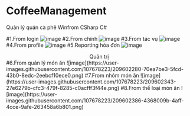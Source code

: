 # CoffeeManagement
Quản lý quán cà phê Winfrom CSharp C#

#1.From login
![image](https://user-images.githubusercontent.com/107678223/209601895-42e9d5f1-6c83-4f52-a639-9c860911a488.png)
#2.From chính
![image](https://user-images.githubusercontent.com/107678223/209601988-674092c9-1549-4c9c-85e9-a913b6143982.png)
#3.From tác vụ
![image](https://user-images.githubusercontent.com/107678223/209602049-1dde35a0-cbe5-4a4a-b191-4bd17865098b.png)
#4.From profile
![image](https://user-images.githubusercontent.com/107678223/209602090-9c60f173-4883-439c-aae2-741dff65597d.png)
#5.Reporting hóa đơn
![image](https://user-images.githubusercontent.com/107678223/209602245-01bff54a-540f-474c-a774-085e6f89b640.png)
<div align="center">
Quản trị
</div>
#6.From quản lý món ăn
![image](https://user-images.githubusercontent.com/107678223/209602280-70ea7be3-5fcd-43b0-8edc-2eebcf10ece0.png)
#7.From nhóm món ăn
![image](https://user-images.githubusercontent.com/107678223/209602343-27e6279b-cfc3-479f-8285-c0acfff3f44e.png)
#8.From thể loại món ăn
![image](https://user-images.githubusercontent.com/107678223/209602386-4368009b-4aff-4cce-9afe-263458a6b801.png)
